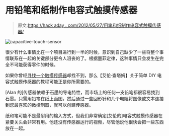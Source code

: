 # 用铅笔和纸制作电容式触摸传感器

> 原文:[https://hack aday . com/2012/05/27/用笔和纸制作电容式触摸传感器/](https://hackaday.com/2012/05/27/making-capacitive-touch-sensors-with-pencil-and-paper/)

![capacitive-touch-sensor](../Images/f257e7b37861e3d3928e9fa96dc58292.png "capacitive-touch-sensor")

很少有什么事情比在一个项目进行到一半的时候，意识到自己缺少了一些将整个事情联系在一起的关键部分更令人沮丧的了。根据墨菲定律，这种事情只会发生在完全不可能获得零件的时候。

如果你曾经[寻找一个触摸传感器](http://www.instructables.com/id/Turn-a-pencil-drawing-into-a-capacitive-sensor-for/?ALLSTEPS)却找不到，那么【艾伦·查塔姆】关于简单 DIY 电容式触摸传感器的教程可能正是你所需要的。

[Alan 的]传感器依赖于石墨的导电特性，而市场上的任何一支铅笔都很容易找到石墨。只需用铅笔在纸上画图，然后通过一些回形针和几个电阻将图像或文本连接到您最喜欢的微控制器，就可以创建传感器。

纸和笔可能不是最耐用的输入方式，但我们非常确定[艾伦的]电容式触摸传感器在紧要关头会非常有用。他还没有传感器运行的视频，尽管他说他很快会把一些东西放在一起。